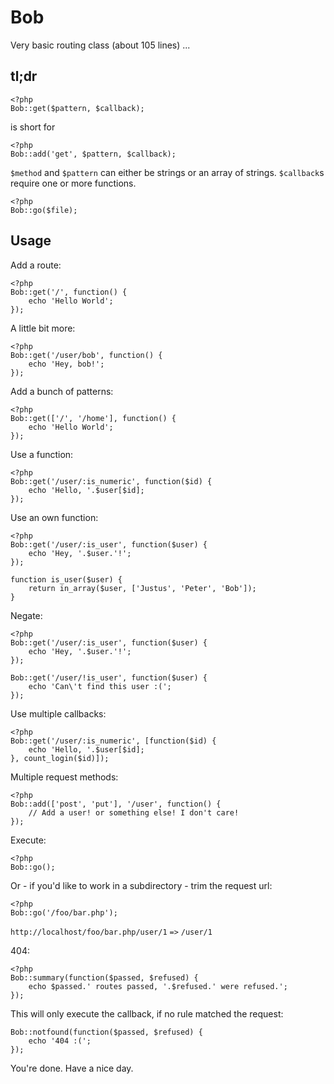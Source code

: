 Bob
===

Very basic routing class (about 105 lines) ...

tl;dr
-----

	<?php
	Bob::get($pattern, $callback);

is short for

	<?php
	Bob::add('get', $pattern, $callback);

`$method` and `$pattern` can either be strings or an array of strings. `$callback`s require one or more functions.

	<?php
	Bob::go($file);

Usage
-----

Add a route:

	<?php
	Bob::get('/', function() {
		echo 'Hello World';
	});

A little bit more:

	<?php
	Bob::get('/user/bob', function() {
		echo 'Hey, bob!';
	});

Add a bunch of patterns:

	<?php
	Bob::get(['/', '/home'], function() {
		echo 'Hello World';
	});

Use a function:

	<?php
	Bob::get('/user/:is_numeric', function($id) {
		echo 'Hello, '.$user[$id];
	});

Use an own function:

	<?php
	Bob::get('/user/:is_user', function($user) {
		echo 'Hey, '.$user.'!';
	});

	function is_user($user) {
		return in_array($user, ['Justus', 'Peter', 'Bob']);
	}

Negate:

	<?php
	Bob::get('/user/:is_user', function($user) {
		echo 'Hey, '.$user.'!';
	});

	Bob::get('/user/!is_user', function($user) {
		echo 'Can\'t find this user :(';
	});

Use multiple callbacks:

	<?php
	Bob::get('/user/:is_numeric', [function($id) {
		echo 'Hello, '.$user[$id];
	}, count_login($id)]);

Multiple request methods:

	<?php
	Bob::add(['post', 'put'], '/user', function() {
		// Add a user! or something else! I don't care!
	});

Execute:

	<?php
	Bob::go();

Or - if you'd like to work in a subdirectory - trim the request url:

	<?php
	Bob::go('/foo/bar.php');

`http://localhost/foo/bar.php/user/1` `=>` `/user/1`

404:

	<?php
	Bob::summary(function($passed, $refused) {
		echo $passed.' routes passed, '.$refused.' were refused.';
	});

This will only execute the callback, if no rule matched the request:

	Bob::notfound(function($passed, $refused) {
		echo '404 :(';
	});

You're done. Have a nice day.
